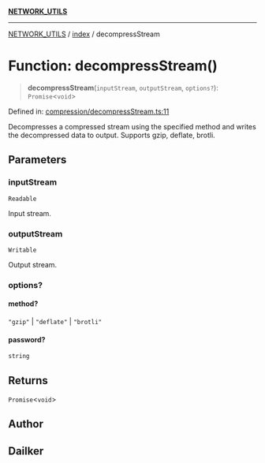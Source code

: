 [**NETWORK_UTILS**](../../README.md)

***

[NETWORK_UTILS](../../README.md) / [index](../README.md) / decompressStream

# Function: decompressStream()

> **decompressStream**(`inputStream`, `outputStream`, `options?`): `Promise`\<`void`\>

Defined in: [compression/decompressStream.ts:11](https://github.com/dailker/everyutil/blob/26e2bb73429918cf0d08899e9efd90b82a42c92e/src/compression/decompressStream.ts#L11)

Decompresses a compressed stream using the specified method and writes the decompressed data to output.
Supports gzip, deflate, brotli.

## Parameters

### inputStream

`Readable`

Input stream.

### outputStream

`Writable`

Output stream.

### options?

#### method?

`"gzip"` \| `"deflate"` \| `"brotli"`

#### password?

`string`

## Returns

`Promise`\<`void`\>

## Author

## Dailker
